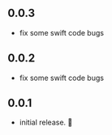 ## 0.0.3

* fix some swift code bugs
## 0.0.2

* fix some swift code bugs

## 0.0.1

* initial release. 🎉
